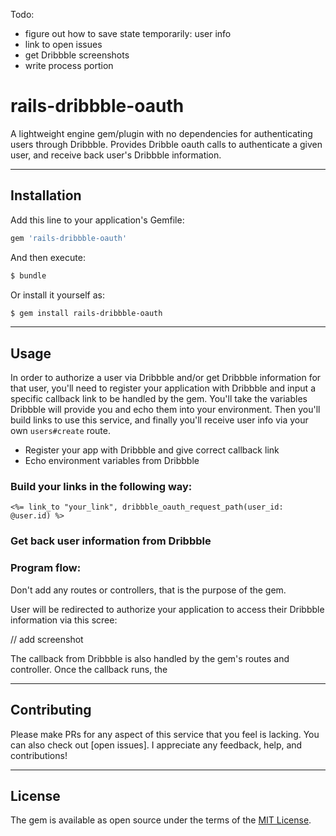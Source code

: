 Todo:
* figure out how to save state temporarily: user info
* link to open issues
* get Dribbble screenshots
* write process portion

# rails-dribbble-oauth
A lightweight engine gem/plugin with no dependencies for authenticating users through Dribbble. Provides Dribble oauth calls to authenticate a given user, and receive back user's Dribbble information.

<hr>

## Installation
Add this line to your application's Gemfile:

```ruby
gem 'rails-dribbble-oauth'
```

And then execute:
```bash
$ bundle
```

Or install it yourself as:
```bash
$ gem install rails-dribbble-oauth
```

<hr>

## Usage
In order to authorize a user via Dribbble and/or get Dribbble information for that user, you'll need to register your application with Dribbble and input a specific callback link to be handled by the gem. You'll take the variables Dribbble will provide you and echo them into your environment. Then you'll build links to use this service, and finally you'll receive user info via your own `users#create` route.  

* Register your app with Dribbble and give correct callback link
* Echo environment variables from Dribbble

### Build your links in the following way:
```
<%= link_to "your_link", dribbble_oauth_request_path(user_id: @user.id) %>
```

### Get back user information from Dribbble

### Program flow:
Don't add any routes or controllers, that is the purpose of the gem.

User will be redirected to authorize your application to access their Dribbble information via this scree:

// add screenshot

The callback from Dribbble is also handled by the gem's routes and controller. Once the callback runs, the

<hr>

## Contributing
Please make PRs for any aspect of this service that you feel is lacking. You can also check out [open issues]. I appreciate any feedback, help, and contributions!

<hr>

## License
The gem is available as open source under the terms of the [MIT License](http://opensource.org/licenses/MIT).
